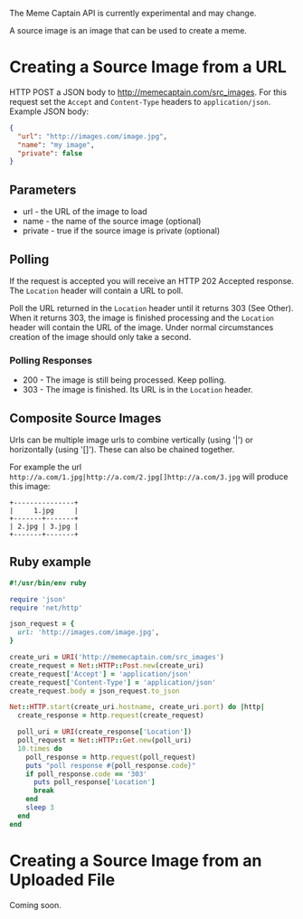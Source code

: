 The Meme Captain API is currently experimental and may change.

A source image is an image that can be used to create a meme.

# Creating a Source Image from a URL

HTTP POST a JSON body to http://memecaptain.com/src_images. For this
request set the `Accept` and `Content-Type` headers to `application/json`.
Example JSON body:

```json
{
  "url": "http://images.com/image.jpg",
  "name": "my image",
  "private": false
}
```

## Parameters

- url - the URL of the image to load
- name - the name of the source image (optional)
- private - true if the source image is private (optional)

## Polling

If the request is accepted you will receive an HTTP 202 Accepted response.
The `Location` header will contain a URL to poll.

Poll the URL returned in the `Location` header until it returns 303 (See
Other). When it returns 303, the image is finished processing and the
`Location` header will contain the URL of the image. Under normal
circumstances creation of the image should only take a second.

### Polling Responses

* 200 - The image is still being processed. Keep polling.
* 303 - The image is finished. Its URL is in the `Location` header.

## Composite Source Images

Urls can be multiple image urls to combine vertically (using '|') or
horizontally (using '[]'). These can also be chained together.

For example the url `http://a.com/1.jpg|http://a.com/2.jpg[]http://a.com/3.jpg`
will produce this image:

```
+---------------+
|     1.jpg     |
+-------+-------+
| 2.jpg | 3.jpg |
+-------+-------+
```

## Ruby example

```ruby
#!/usr/bin/env ruby

require 'json'
require 'net/http'

json_request = {
  url: 'http://images.com/image.jpg',
}

create_uri = URI('http://memecaptain.com/src_images')
create_request = Net::HTTP::Post.new(create_uri)
create_request['Accept'] = 'application/json'
create_request['Content-Type'] = 'application/json'
create_request.body = json_request.to_json

Net::HTTP.start(create_uri.hostname, create_uri.port) do |http|
  create_response = http.request(create_request)

  poll_uri = URI(create_response['Location'])
  poll_request = Net::HTTP::Get.new(poll_uri)
  10.times do
    poll_response = http.request(poll_request)
    puts "poll response #{poll_response.code}"
    if poll_response.code == '303'
      puts poll_response['Location']
      break
    end
    sleep 3
  end
end
```

# Creating a Source Image from an Uploaded File

Coming soon.
